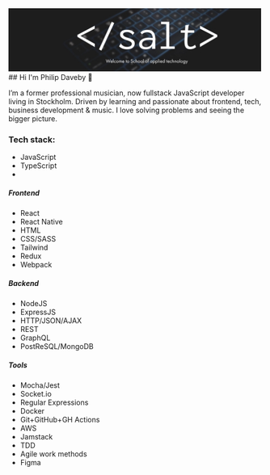 <img src="https://github.com/philipdaveby/philipdaveby/blob/main/salt.jpeg" width="500">
## Hi I'm Philip Daveby 👋

I’m a former professional musician, now fullstack JavaScript developer living in Stockholm. Driven by learning and passionate about frontend, tech, business development & music. I love solving problems and seeing the bigger picture.

### Tech stack:
- JavaScript
- TypeScript
- 
##### Frontend
- React
- React Native
- HTML
- CSS/SASS
- Tailwind
- Redux
- Webpack

##### Backend
- NodeJS
- ExpressJS
- HTTP/JSON/AJAX
- REST
- GraphQL
- PostReSQL/MongoDB

##### Tools
- Mocha/Jest
- Socket.io
- Regular Expressions
- Docker
- Git+GitHub+GH Actions
- AWS
- Jamstack
- TDD
- Agile work methods
- Figma


<!--
**philipdaveby/philipdaveby** is a ✨ _special_ ✨ repository because its `README.md` (this file) appears on your GitHub profile.

Here are some ideas to get you started:

- 🔭 I’m currently working on ...
- 🌱 I’m currently learning ...
- 👯 I’m looking to collaborate on ...
- 🤔 I’m looking for help with ...
- 💬 Ask me about ...
- 📫 How to reach me: ...
- 😄 Pronouns: ...
- ⚡ Fun fact: ...
-->
